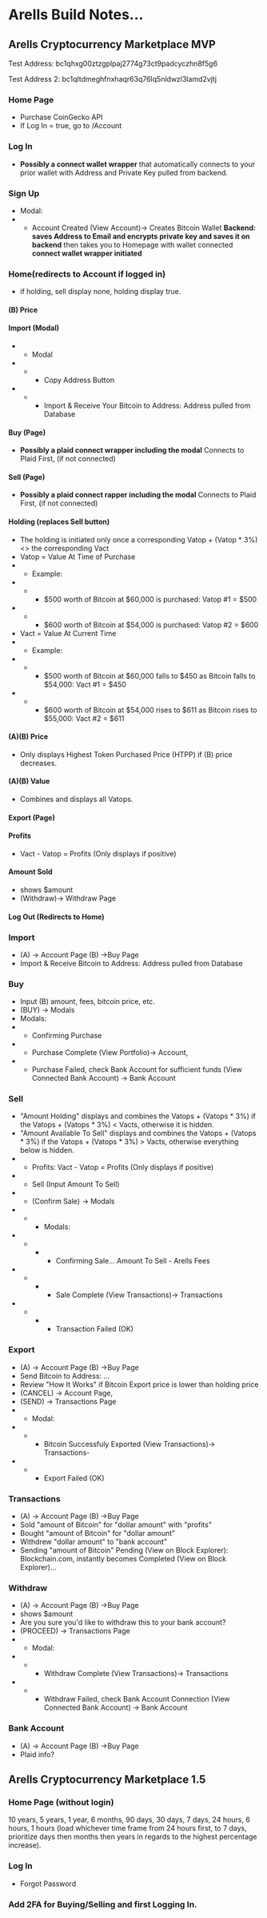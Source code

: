# Arells Build Notes...

## Arells Cryptocurrency Marketplace MVP

Test Address: bc1qhxg00ztzgplpaj2774g73ct9padcyczhn8f5g6

Test Address 2: bc1qltdmeghfnxhaqr63q76lq5nldwzl3lamd2vjtj

### Home Page
- Purchase CoinGecko API
- If Log In = true, go to /Account

### Log In
- **Possibly a connect wallet wrapper** that automatically connects to your prior wallet with Address and Private Key pulled from backend.

### Sign Up
- Modal:
- - Account Created (View Account)-> Creates Bitcoin Wallet **Backend: saves Address to Email and encrypts private key and saves it on backend** then takes you to Homepage with wallet connected **connect wallet wrapper initiated**

### Home(redirects to Account if logged in)
- if holding, sell display none, holding display true.

 #### (B) Price

 #### Import (Modal)
 - - Modal
 - - - Copy Address Button 
 - - - Import & Receive Your Bitcoin to Address: Address pulled from Database

 #### Buy (Page)
 - **Possibly a plaid connect wrapper including the modal** Connects to Plaid First, (if not connected)

 #### Sell (Page)
 - **Possibly a plaid connect rapper including the modal** Connects to Plaid First, (if not connected)

  #### Holding (replaces Sell button)
 - The holding is initiated only once a corresponding Vatop + (Vatop * 3%) <> the corresponding Vact
 - Vatop = Value At Time of Purchase
 - - Example:
 - - - $500 worth of Bitcoin at $60,000 is purchased: Vatop #1 = $500
 - - - $600 worth of Bitcoin at $54,000 is purchased: Vatop #2 = $600
 - Vact = Value At Current Time
 - - Example:
 - - - $500 worth of Bitcoin at $60,000 falls to $450 as Bitcoin falls to $54,000: Vact #1 = $450
 - - - $600 worth of Bitcoin at $54,000 rises to $611 as Bitcoin rises to $55,000: Vact #2 = $611

 #### (A)(B) Price
 - Only displays Highest Token Purchased Price (HTPP) if (B) price decreases.

  #### (A)(B) Value
 - Combines and displays all Vatops.

 #### Export (Page)

 #### Profits
 - Vact - Vatop = Profits (Only displays if positive)

 #### Amount Sold
 - shows $amount
 - (Withdraw)-> Withdraw Page

 #### Log Out (Redirects to Home)

### Import
- (A) -> Account Page (B) ->Buy Page
- Import & Receive Bitcoin to Address: Address pulled from Database

### Buy
- Input (B) amount, fees, bitcoin price, etc.
- (BUY) -> Modals
- Modals: 
- - Confirming Purchase
- - Purchase Complete (View Portfolio)-> Account, 
- - Purchase Failed, check Bank Account for sufficient funds (View Connected Bank Account) -> Bank Account

### Sell
- "Amount Holding" displays and combines the Vatops + (Vatops * 3%) if the Vatops + (Vatops * 3%) < Vacts, otherwise it is hidden.
- "Amount Available To Sell" displays and combines the Vatops + (Vatops * 3%) if the Vatops + (Vatops * 3%) > Vacts, otherwise everything below is hidden.
- - Profits: Vact - Vatop = Profits (Only displays if positive)
- - Sell (Input Amount To Sell)
- - (Confirm Sale) -> Modals
- - - Modals: 
- - - - Confirming Sale... Amount To Sell - Arells Fees
- - - - Sale Complete (View Transactions)-> Transactions
- - - - Transaction Failed (OK)

### Export
- (A) -> Account Page (B) ->Buy Page
- Send Bitcoin to Address: ...
- Review "How It Works" if Bitcoin Export price is lower than holding price
- (CANCEL) -> Account Page, 
- (SEND) -> Transactions Page
- - Modal:
- - - Bitcoin Successfuly Exported (View Transactions)-> Transactions-
- - - Export Failed (OK)

### Transactions
- (A) -> Account Page (B) ->Buy Page
- Sold "amount of Bitcoin" for "dollar amount" with "profits"
- Bought "amount of Bitcoin" for "dollar amount"
- Withdrew "dollar amount" to "bank account"
- Sending "amount of Bitcoin" Pending (View on Block Explorer): Blockchain.com, instantly becomes Completed (View on Block Explorer)...

### Withdraw
- (A) -> Account Page (B) ->Buy Page
- shows $amount
- Are you sure you'd like to withdraw this to your bank account?
- (PROCEED) -> Transactions Page
- - Modal:
- - - Withdraw Complete (View Transactions)-> Transactions
- - - Withdraw Failed, check Bank Account Connection (View Connected Bank Account) -> Bank Account

### Bank Account
- (A) -> Account Page (B) ->Buy Page
- Plaid info?

## Arells Cryptocurrency Marketplace 1.5

### Home Page (without login)
10 years, 5 years, 1 year, 6 months, 90 days, 30 days, 7 days, 24 hours, 6 hours, 1 hours (load whichever time frame from 24 hours first, to 7 days, prioritize days then months then years in regards to the highest percentage increase).

### Log In
- Forgot Password 

### Add 2FA for Buying/Selling and first Logging In.
